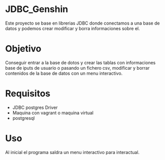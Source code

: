 # JDBC_Genshin
Este proyecto se base en librerias JDBC donde conectamos a una base de datos y podemos crear modificar y borra informaciones sobre el.

# Objetivo
Conseguir entrar a la base de dotos y crear las tablas con informaciones base de iputs de usuario o pasando un fichero csv, modificar y borrar contenidos de la base de datos con un menu interactivo.

# Requisitos
  - JDBC postgres Driver
  - Maquina con vagrant o maquina virtual
  - postgresql
# Uso
Al inicial el programa saldra un menu interactivo para interactual.
